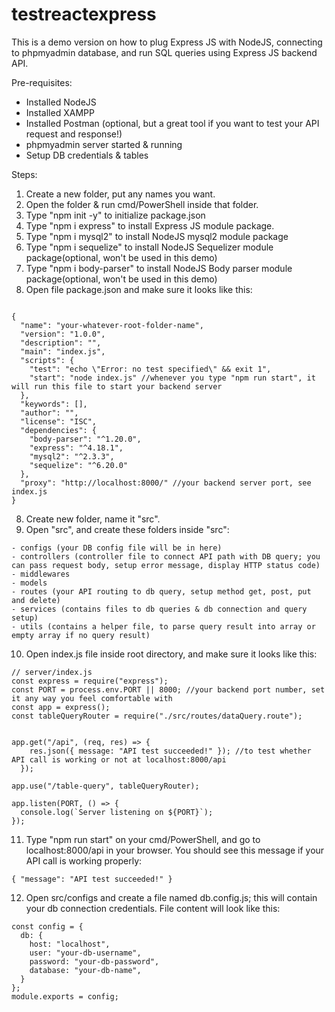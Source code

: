 # testreactexpress
This is a demo version on how to plug Express JS with NodeJS, connecting to phpmyadmin database, and run SQL queries using Express JS backend API.

Pre-requisites:
- Installed NodeJS
- Installed XAMPP
- Installed Postman (optional, but a great tool if you want to test your API request and response!)
- phpmyadmin server started & running
- Setup DB credentials & tables

Steps:
1. Create a new folder, put any names you want.
2. Open the folder & run cmd/PowerShell inside that folder.
3. Type "npm init -y" to initialize package.json
4. Type "npm i express" to install Express JS module package.
5. Type "npm i mysql2" to install NodeJS mysql2 module package
6. Type "npm i sequelize" to install NodeJS Sequelizer module package(optional, won't be used in this demo)
7. Type "npm i body-parser" to install NodeJS Body parser module package(optional, won't be used in this demo)
8. Open file package.json and make sure it looks like this:
```

{
  "name": "your-whatever-root-folder-name",
  "version": "1.0.0",
  "description": "",
  "main": "index.js",
  "scripts": {
    "test": "echo \"Error: no test specified\" && exit 1",
    "start": "node index.js" //whenever you type "npm run start", it will run this file to start your backend server
  },
  "keywords": [],
  "author": "",
  "license": "ISC",
  "dependencies": {
    "body-parser": "^1.20.0",
    "express": "^4.18.1",
    "mysql2": "^2.3.3",
    "sequelize": "^6.20.0"
  },
  "proxy": "http://localhost:8000/" //your backend server port, see index.js
}

```

8. Create new folder, name it "src".
9. Open "src", and create these folders inside "src":
```
- configs (your DB config file will be in here)
- controllers (controller file to connect API path with DB query; you can pass request body, setup error message, display HTTP status code)
- middlewares
- models
- routes (your API routing to db query, setup method get, post, put and delete)
- services (contains files to db queries & db connection and query setup)
- utils (contains a helper file, to parse query result into array or empty array if no query result)
```
10. Open index.js file inside root directory, and make sure it looks like this:
```
// server/index.js
const express = require("express");
const PORT = process.env.PORT || 8000; //your backend port number, set it any way you feel comfortable with
const app = express();
const tableQueryRouter = require("./src/routes/dataQuery.route");


app.get("/api", (req, res) => {
    res.json({ message: "API test succeeded!" }); //to test whether API call is working or not at localhost:8000/api
  });

app.use("/table-query", tableQueryRouter);

app.listen(PORT, () => {
  console.log(`Server listening on ${PORT}`);
});
```
11. Type "npm run start" on your cmd/PowerShell, and go to localhost:8000/api in your browser. You should see this message if your API call is working properly:
```
{ "message": "API test succeeded!" }
```
12. Open src/configs and create a file named db.config.js; this will contain your db connection credentials. File content will look like this:
```
const config = {
  db: {
    host: "localhost",
    user: "your-db-username",
    password: "your-db-password",
    database: "your-db-name",
  }
};
module.exports = config;
```
